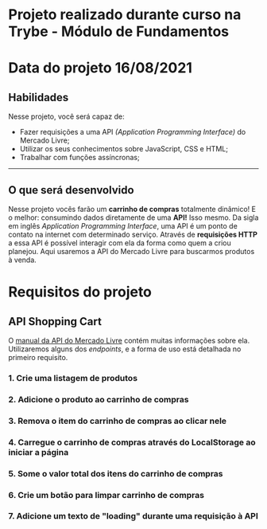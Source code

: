 # Projeto realizado durante curso na Trybe - Módulo de Fundamentos
# Data do projeto 16/08/2021

## Habilidades

Nesse projeto, você será capaz de:

- Fazer requisições a uma API *(Application Programming Interface)* do Mercado Livre;
- Utilizar os seus conhecimentos sobre JavaScript, CSS e HTML;
- Trabalhar com funções assíncronas;

---

## O que será desenvolvido

Nesse projeto vocês farão um **carrinho de compras** totalmente dinâmico! E o melhor: consumindo dados diretamente de uma **API!** Isso mesmo. Da sigla em inglês _Application Programming Interface_, uma API é um ponto de contato na internet com determinado serviço. Através de **requisições HTTP** a essa API é possível interagir com ela da forma como quem a criou planejou. Aqui usaremos a API do Mercado Livre para buscarmos produtos à venda.

# Requisitos do projeto

## API Shopping Cart

O [manual da API do Mercado Livre](https://developers.mercadolivre.com.br/pt_br/itens-e-buscas) contém muitas informações sobre ela. Utilizaremos alguns dos _endpoints_, e a forma de uso está detalhada no primeiro requisito.

### 1. Crie uma listagem de produtos

### 2. Adicione o produto ao carrinho de compras

### 3. Remova o item do carrinho de compras ao clicar nele

### 4. Carregue o carrinho de compras através do **LocalStorage** ao iniciar a página

### 5. Some o valor total dos itens do carrinho de compras

### 6. Crie um botão para limpar carrinho de compras

### 7. Adicione um texto de "loading" durante uma requisição à API
